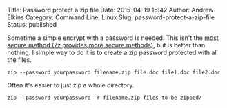 Title: Password protect a zip file
Date: 2015-04-19 16:42
Author: Andrew Elkins
Category: Command Line, Linux
Slug: password-protect-a-zip-file
Status: published

Sometime a simple encrypt with a password is needed. This isn't the
[most secure method (7z provides more secure
methods)](http://andrewelkins.com/linux/7z-file-encryption-with-password/ "7z file encryption with password"),
but is better than nothing. I simple way to do it is to create a zip
password protected with all the files.

~~~~  
zip --password yourpassword filename.zip file.doc file1.doc file2.doc  
~~~~

Often it's easier to just zip a whole directory.

~~~~  
zip --password yourpassword -r filename.zip files-to-be-zipped/  
~~~~
